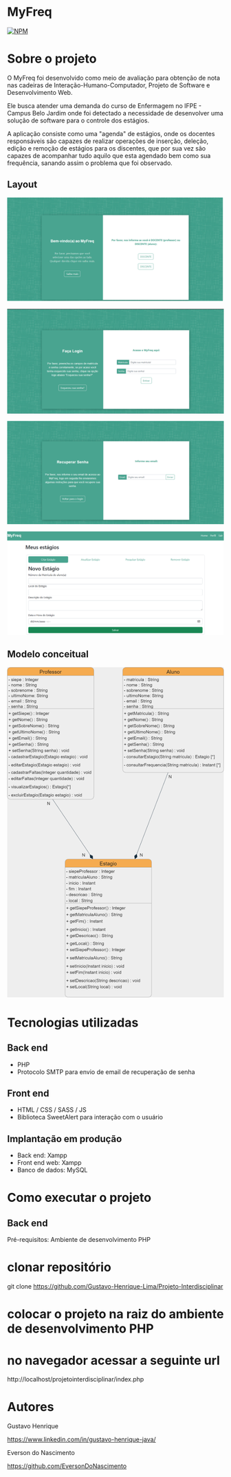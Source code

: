 # MyFreq
[![NPM](https://img.shields.io/npm/l/react)](https://github.com/Gustavo-Henrique-Lima/Projeto-Interdisciplinar/blob/main/LICENCE) 

# Sobre o projeto


O MyFreq foi desenvolvido como meio de avaliação para obtenção de nota nas cadeiras de Interação-Humano-Computador, Projeto de Software e Desenvolvimento Web.

Ele busca atender uma demanda do curso de Enfermagem no IFPE - Campus Belo Jardim onde foi detectado a necessidade de
desenvolver uma solução de software para o controle dos estágios.

A aplicação consiste como uma "agenda" de estágios, onde os docentes responsáveis são capazes de realizar operações de inserção, deleção, 
edição e remoção de estágios para os discentes, que por sua vez são capazes de acompanhar tudo aquilo que esta agendado bem como sua frequência, sanando assim o problema que foi observado.

## Layout 
![Web 1](https://github.com/Gustavo-Henrique-Lima/assets/blob/main/MyFreq/telaInicial.png)

![Web 2](https://github.com/Gustavo-Henrique-Lima/assets/blob/main/MyFreq/login.png)

![Web 3](https://github.com/Gustavo-Henrique-Lima/assets/blob/main/MyFreq/recuperarSenha.png)

![Web 4](https://github.com/Gustavo-Henrique-Lima/assets/blob/main/MyFreq/docente.png)

## Modelo conceitual
![Modelo Conceitual](https://github.com/Gustavo-Henrique-Lima/assets/blob/main/MyFreq/modeloConceitual.png)

# Tecnologias utilizadas
## Back end
- PHP
- Protocolo SMTP para envio de email de recuperação de senha
## Front end
- HTML / CSS / SASS / JS
- Biblioteca SweetAlert para interação com o usuário
## Implantação em produção
- Back end: Xampp
- Front end web: Xampp
- Banco de dados: MySQL
# Como executar o projeto

## Back end
Pré-requisitos: Ambiente de desenvolvimento PHP

# clonar repositório
git clone https://github.com/Gustavo-Henrique-Lima/Projeto-Interdisciplinar

# colocar o projeto na raiz do ambiente de desenvolvimento PHP
# no navegador acessar a seguinte url
http://localhost/projetointerdisciplinar/index.php


# Autores

Gustavo Henrique

https://www.linkedin.com/in/gustavo-henrique-java/

Everson do Nascimento

https://github.com/EversonDoNascimento

